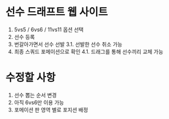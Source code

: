 # 선수 드래프트 웹 사이트
1. 5vs5 / 6vs6 / 11vs11 옵션 선택
2. 선수 등록
3. 번갈아가면서 선수 선발
    3.1. 선발한 선수 취소 가능
4. 최종 스쿼드 포메이션으로 확인
    4.1. 드래그를 통해 선수끼리 교체 가능

# 수정할 사항
1. 선수 뽑는 순서 변경
2. 아직 6vs6만 이용 가능
3. 포메이션 판 영역 별로 포지션 배정